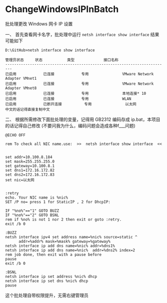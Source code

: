 # ChangeWindowsIPInBatch
批处理更改 Windows 网卡 IP 设置

一、 首先查看网卡名字，批处理中运行 `netsh interface show interface` 结果可能如下

``` batch
D:\GitHub>netsh interface show interface

管理员状态     状态           类型             接口名称
-------------------------------------------------------------------------
已启用            已连接            专用               VMware Network Adapter VMnet1
已启用            已连接            专用               VMware Network Adapter VMnet8
已启用            已连接            专用               本地连接* 10
已启用            已连接            专用               WLAN
已启用            已断开连接          专用               以太网
中文的话记得直接复制中文
```

二、 根据所需修改下面批处理的变量，记得用 GB2312 编码存成 ip.bat，本项目的话记得自己修改
(不要问我为什么，编码问题会造成各种f___问题)

```
@ECHO OFF 

rem To check all NIC name.use:  >>  netsh interface show interface  <<


set addr=10.100.8.184
set mask=255.255.255.0
set gateway=10.100.8.1
set dns1=172.16.172.82
set dns2=172.16.172.83
set nic=以太网


:retry
echo. Your NIC name is %nic%
SET /P no= press 1 for StaticIP , 2 for DhcpIP:

IF "%no%"=="1" GOTO BUZZ
IF "%no%"=="2" GOTO BSNL
rem if %no% is not 1 nor 2 then exit or goto :retry.
exit /b 0

:BUZZ
netsh interface ipv4 set address name=%nic% source=static ^
      addr=%addr% mask=%mask% gateway=%gateway%
netsh interface ip add dns name=%nic% addr=%dns1%
netsh interface ip add dns name=%nic%  addr=%dns2% index=2
rem job done, then exit with a pause before
pause
exit /b 0

:BSNL
netsh interface ip set address %nic% dhcp
netsh interface ip set dns %nic% dhcp
pause
```

这个批处理自带权限提升，无需右键管理员
